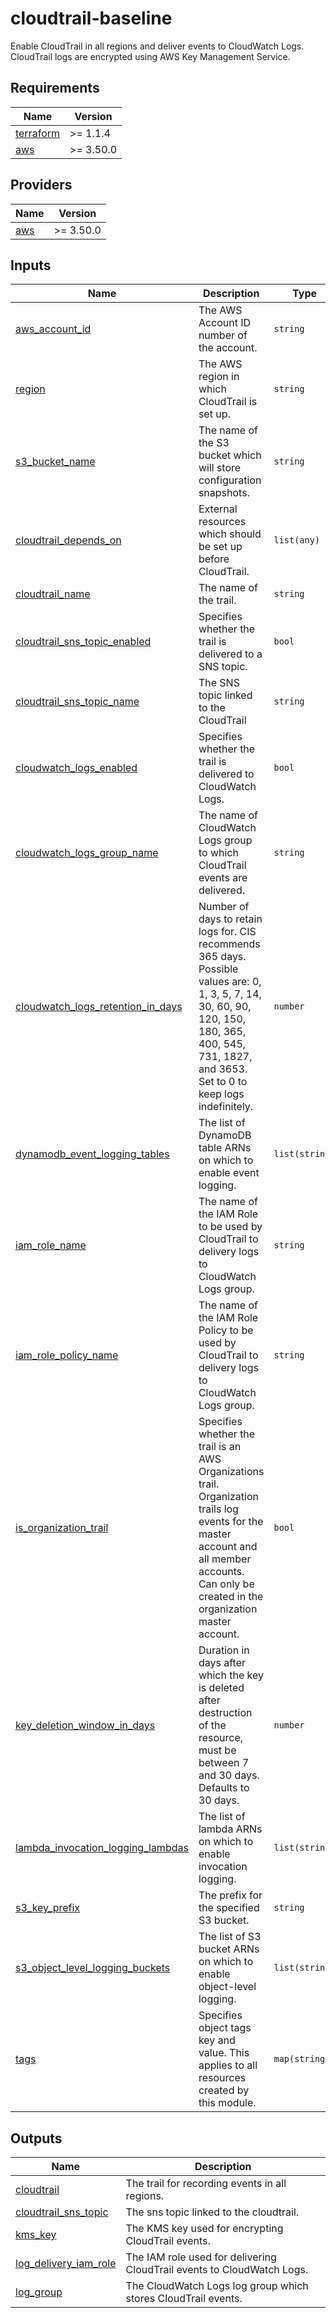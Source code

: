 # cloudtrail-baseline

Enable CloudTrail in all regions and deliver events to CloudWatch Logs. CloudTrail logs are encrypted using AWS Key Management Service.

<!-- BEGINNING OF PRE-COMMIT-TERRAFORM DOCS HOOK -->
## Requirements

| Name | Version |
|------|---------|
| <a name="requirement_terraform"></a> [terraform](#requirement\_terraform) | >= 1.1.4 |
| <a name="requirement_aws"></a> [aws](#requirement\_aws) | >= 3.50.0 |

## Providers

| Name | Version |
|------|---------|
| <a name="provider_aws"></a> [aws](#provider\_aws) | >= 3.50.0 |

## Inputs

| Name | Description | Type | Required |
|------|-------------|------|:--------:|
| <a name="input_aws_account_id"></a> [aws\_account\_id](#input\_aws\_account\_id) | The AWS Account ID number of the account. | `string` | yes |
| <a name="input_region"></a> [region](#input\_region) | The AWS region in which CloudTrail is set up. | `string` | yes |
| <a name="input_s3_bucket_name"></a> [s3\_bucket\_name](#input\_s3\_bucket\_name) | The name of the S3 bucket which will store configuration snapshots. | `string` | yes |
| <a name="input_cloudtrail_depends_on"></a> [cloudtrail\_depends\_on](#input\_cloudtrail\_depends\_on) | External resources which should be set up before CloudTrail. | `list(any)` | no |
| <a name="input_cloudtrail_name"></a> [cloudtrail\_name](#input\_cloudtrail\_name) | The name of the trail. | `string` | no |
| <a name="input_cloudtrail_sns_topic_enabled"></a> [cloudtrail\_sns\_topic\_enabled](#input\_cloudtrail\_sns\_topic\_enabled) | Specifies whether the trail is delivered to a SNS topic. | `bool` | no |
| <a name="input_cloudtrail_sns_topic_name"></a> [cloudtrail\_sns\_topic\_name](#input\_cloudtrail\_sns\_topic\_name) | The SNS topic linked to the CloudTrail | `string` | no |
| <a name="input_cloudwatch_logs_enabled"></a> [cloudwatch\_logs\_enabled](#input\_cloudwatch\_logs\_enabled) | Specifies whether the trail is delivered to CloudWatch Logs. | `bool` | no |
| <a name="input_cloudwatch_logs_group_name"></a> [cloudwatch\_logs\_group\_name](#input\_cloudwatch\_logs\_group\_name) | The name of CloudWatch Logs group to which CloudTrail events are delivered. | `string` | no |
| <a name="input_cloudwatch_logs_retention_in_days"></a> [cloudwatch\_logs\_retention\_in\_days](#input\_cloudwatch\_logs\_retention\_in\_days) | Number of days to retain logs for. CIS recommends 365 days.  Possible values are: 0, 1, 3, 5, 7, 14, 30, 60, 90, 120, 150, 180, 365, 400, 545, 731, 1827, and 3653. Set to 0 to keep logs indefinitely. | `number` | no |
| <a name="input_dynamodb_event_logging_tables"></a> [dynamodb\_event\_logging\_tables](#input\_dynamodb\_event\_logging\_tables) | The list of DynamoDB table ARNs on which to enable event logging. | `list(string)` | no |
| <a name="input_iam_role_name"></a> [iam\_role\_name](#input\_iam\_role\_name) | The name of the IAM Role to be used by CloudTrail to delivery logs to CloudWatch Logs group. | `string` | no |
| <a name="input_iam_role_policy_name"></a> [iam\_role\_policy\_name](#input\_iam\_role\_policy\_name) | The name of the IAM Role Policy to be used by CloudTrail to delivery logs to CloudWatch Logs group. | `string` | no |
| <a name="input_is_organization_trail"></a> [is\_organization\_trail](#input\_is\_organization\_trail) | Specifies whether the trail is an AWS Organizations trail. Organization trails log events for the master account and all member accounts. Can only be created in the organization master account. | `bool` | no |
| <a name="input_key_deletion_window_in_days"></a> [key\_deletion\_window\_in\_days](#input\_key\_deletion\_window\_in\_days) | Duration in days after which the key is deleted after destruction of the resource, must be between 7 and 30 days. Defaults to 30 days. | `number` | no |
| <a name="input_lambda_invocation_logging_lambdas"></a> [lambda\_invocation\_logging\_lambdas](#input\_lambda\_invocation\_logging\_lambdas) | The list of lambda ARNs on which to enable invocation logging. | `list(string)` | no |
| <a name="input_s3_key_prefix"></a> [s3\_key\_prefix](#input\_s3\_key\_prefix) | The prefix for the specified S3 bucket. | `string` | no |
| <a name="input_s3_object_level_logging_buckets"></a> [s3\_object\_level\_logging\_buckets](#input\_s3\_object\_level\_logging\_buckets) | The list of S3 bucket ARNs on which to enable object-level logging. | `list(string)` | no |
| <a name="input_tags"></a> [tags](#input\_tags) | Specifies object tags key and value. This applies to all resources created by this module. | `map(string)` | no |

## Outputs

| Name | Description |
|------|-------------|
| <a name="output_cloudtrail"></a> [cloudtrail](#output\_cloudtrail) | The trail for recording events in all regions. |
| <a name="output_cloudtrail_sns_topic"></a> [cloudtrail\_sns\_topic](#output\_cloudtrail\_sns\_topic) | The sns topic linked to the cloudtrail. |
| <a name="output_kms_key"></a> [kms\_key](#output\_kms\_key) | The  KMS key used for encrypting CloudTrail events. |
| <a name="output_log_delivery_iam_role"></a> [log\_delivery\_iam\_role](#output\_log\_delivery\_iam\_role) | The IAM role used for delivering CloudTrail events to CloudWatch Logs. |
| <a name="output_log_group"></a> [log\_group](#output\_log\_group) | The CloudWatch Logs log group which stores CloudTrail events. |
<!-- END OF PRE-COMMIT-TERRAFORM DOCS HOOK -->

